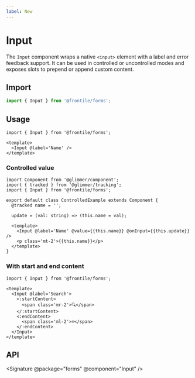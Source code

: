 ```yaml
---
label: New
---
```

# Input

The `Input` component wraps a native `<input>` element with a label and
error feedback support. It can be used in controlled or uncontrolled modes
and exposes slots to prepend or append custom content.

## Import 

```js
import { Input } from '@frontile/forms';
```

## Usage

```gts preview
import { Input } from '@frontile/forms';

<template>
  <Input @label='Name' />
</template>
```

### Controlled value

```gts preview
import Component from '@glimmer/component';
import { tracked } from '@glimmer/tracking';
import { Input } from '@frontile/forms';

export default class ControlledExample extends Component {
  @tracked name = '';

  update = (val: string) => (this.name = val);

  <template>
    <Input @label='Name' @value={{this.name}} @onInput={{this.update}} />
    <p class='mt-2'>{{this.name}}</p>
  </template>
}
```

### With start and end content

```gts preview
import { Input } from '@frontile/forms';

<template>
  <Input @label='Search'>
    <:startContent>
      <span class='mr-2'>🔍</span>
    </:startContent>
    <:endContent>
      <span class='ml-2'>⌧</span>
    </:endContent>
  </Input>
</template>
```

## API

<Signature @package="forms" @component="Input" />
